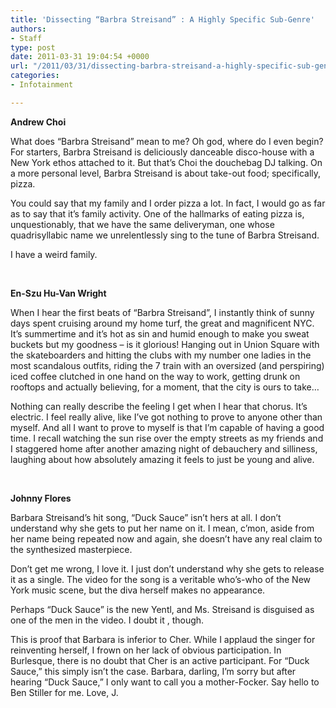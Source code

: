 ```yaml
---
title: 'Dissecting “Barbra Streisand” : A Highly Specific Sub-Genre'
authors:
- Staff
type: post
date: 2011-03-31 19:04:54 +0000
url: "/2011/03/31/dissecting-barbra-streisand-a-highly-specific-sub-genre/"
categories:
- Infotainment

---
```

**Andrew Choi**

What does “Barbra Streisand” mean to me? Oh god, where do I even begin? For starters, Barbra Streisand is deliciously danceable disco-house with a New York ethos attached to it. But that’s Choi the douchebag DJ talking. On a more personal level, Barbra Streisand is about take-out food; specifically, pizza.

You could say that my family and I order pizza a lot. In fact, I would go as far as to say that it’s family activity. One of the hallmarks of eating pizza is, unquestionably, that we have the same deliveryman, one whose quadrisyllabic name we unrelentlessly sing to the tune of Barbra Streisand.

I have a weird family.

&nbsp;

**En-Szu Hu-Van Wright**

When I hear the first beats of “Barbra Streisand”, I instantly think of sunny days spent cruising around my home turf, the great and magnificent NYC. It’s summertime and it’s hot as sin and humid enough to make you sweat buckets but my goodness – is it glorious! Hanging out in Union Square with the skateboarders and hitting the clubs with my number one ladies in the most scandalous outfits, riding the 7 train with an oversized (and perspiring) iced coffee clutched in one hand on the way to work, getting drunk on rooftops and actually believing, for a moment, that the city is ours to take…

Nothing can really describe the feeling I get when I hear that chorus. It’s electric. I feel really alive, like I’ve got nothing to prove to anyone other than myself. And all I want to prove to myself is that I’m capable of having a good time. I recall watching the sun rise over the empty streets as my friends and I staggered home after another amazing night of debauchery and silliness, laughing about how absolutely amazing it feels to just be young and alive.

&nbsp;

**Johnny Flores**

Barbara Streisand’s hit song, “Duck Sauce” isn’t hers at all. I don’t understand why she gets to put her name on it. I mean, c’mon, aside from her name being repeated now and again, she doesn’t have any real claim to the synthesized masterpiece.

Don’t get me wrong, I love it. I just don’t understand why she gets to release it as a single. The video for the song is a veritable who’s-who of the New York music scene, but the diva herself makes no appearance.

Perhaps “Duck Sauce” is the new Yentl, and Ms. Streisand is disguised as one of the men in the video. I doubt it , though.

This is proof that Barbara is inferior to Cher. While I applaud the singer for reinventing herself, I frown on her lack of obvious participation. In Burlesque, there is no doubt that Cher is an active participant. For “Duck Sauce,” this simply isn’t the case. Barbara, darling, I’m sorry but after hearing “Duck Sauce,” I only want to call you a mother-Focker. Say hello to Ben Stiller for me. Love, J.